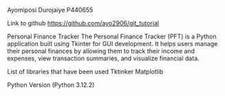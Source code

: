 Ayomiposi Durojaiye
P440655

Link to github https://github.com/ayo2906/git_tutorial

Personal Finance Tracker
The Personal Finance Tracker (PFT) is a Python application built using Tkinter for GUI development. It helps users manage their personal finances by allowing them to track their income and expenses, view transaction summaries, and visualize financial data.


List of libraries that have been used
Tktinker
Matplotlib


Python Version (Python 3.12.2)
